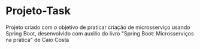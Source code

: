 # Projeto-Task
Projeto criado com o objetivo de praticar criação de microsserviço usando Spring Boot, desenvolvido com auxilio do livro "Spring Boot: Microsserviços na prática" de Caio Costa
